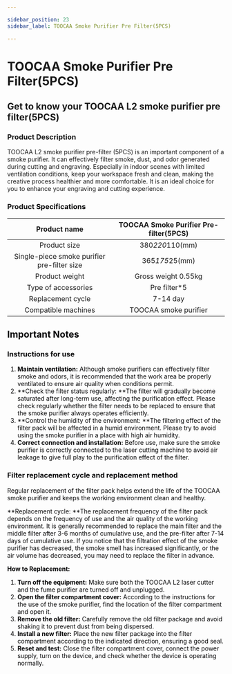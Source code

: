 ```yaml
---

sidebar_position: 23
sidebar_label: TOOCAA Smoke Purifier Pre Filter(5PCS)

---
```

# TOOCAA Smoke Purifier Pre Filter(5PCS)
## Get to know your TOOCAA L2 smoke purifier pre filter(5PCS)
### Product Description
TOOCAA L2 smoke purifier pre-filter (5PCS) is an important component of a smoke purifier. It can effectively filter smoke, dust, and odor generated during cutting and engraving. Especially in indoor scenes with limited ventilation conditions, keep your workspace fresh and clean, making the creative process healthier and more comfortable. It is an ideal choice for you to enhance your engraving and cutting experience.

### Product <font style="color:rgb(6, 6, 7);">Specifications
| Product name | TOOCAA Smoke Purifier Pre-filter(5PCS) |
| :---: | :---: |
| Product size | 380*220*110(mm) |
| Single-piece smoke purifier pre-filter size | 365*175*25(mm) |
| Product weight | Gross weight 0.55kg |
| Type of accessories | Pre filter*5 |
| Replacement cycle | 7-14 day |
| Compatible machines | TOOCAA smoke purifier |


## Important Notes  
### Instructions for use
1. **Maintain ventilation:** Although smoke purifiers can effectively filter smoke and odors, it is recommended that the work area be properly ventilated to ensure air quality when conditions permit.
2. **Check the filter status regularly: **The filter will gradually become saturated after long-term use, affecting the purification effect. Please check regularly whether the filter needs to be replaced to ensure that the smoke purifier always operates efficiently.
3. **Control the humidity of the environment: **The filtering effect of the filter pack will be affected in a humid environment. Please try to avoid using the smoke purifier in a place with high air humidity.
4. **Correct connection and installation:** Before use, make sure the smoke purifier is correctly connected to the laser cutting machine to avoid air leakage to give full play to the purification effect of the filter.

### Filter replacement cycle and replacement method
Regular replacement of the filter pack helps extend the life of the TOOCAA smoke purifier and keeps the working environment clean and healthy.

**Replacement cycle: **The replacement frequency of the filter pack depends on the frequency of use and the air quality of the working environment. It is generally recommended to replace the main filter and the middle filter after 3-6 months of cumulative use, and the pre-filter after 7-14 days of cumulative use. If you notice that the filtration effect of the smoke purifier has decreased, the smoke smell has increased significantly, or the air volume has decreased, you may need to replace the filter in advance.



**How to Replacement:**

1. **Turn off the equipment:** Make sure both the TOOCAA L2 laser cutter and the fume purifier are turned off and unplugged.
2. **Open the filter compartment cover:** According to the instructions for the use of the smoke purifier, find the location of the filter compartment and open it.
3. **Remove the old filter:** Carefully remove the old filter package and avoid shaking it to prevent dust from being dispersed.
4. **Install a new filter:** Place the new filter package into the filter compartment according to the indicated direction, ensuring a good seal.
5. **Reset and test:** Close the filter compartment cover, connect the power supply, turn on the device, and check whether the device is operating normally.

